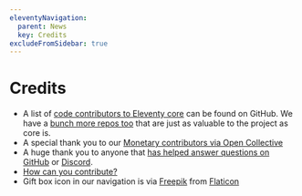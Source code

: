 ```yaml
---
eleventyNavigation:
  parent: News
  key: Credits
excludeFromSidebar: true
---
```

# Credits

* A list of [code contributors to Eleventy core](https://github.com/11ty/eleventy/graphs/contributors) can be found on GitHub. We have a [bunch more repos too](https://github.com/11ty) that are just as valuable to the project as core is.
* A special thank you to our [Monetary contributors via Open Collective](/docs/supporters/)
* A huge thank you to anyone that [has helped answer questions on GitHub](https://github.com/11ty/eleventy/issues) or [Discord](/news/discord/).
* [How can you contribute?](/docs/how-to-support/)
* Gift box icon in our navigation is via <a href="http://www.freepik.com/">Freepik</a> from <a href="https://www.flaticon.com/">Flaticon</a>